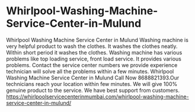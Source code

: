# Whirlpool-Washing-Machine-Service-Center-in-Mulund
Whirlpool Washing Machine Service Center in Mulund Washing machine is very helpful product to wash the clothes. It washes the clothes neatly. Within short period it washes the clothes. Washing machine has various problems like top loading service, front load service.  It provides various problems. Contact the service center numbers we provide experience technician will solve all the problems within a few minutes. Whirlpool Washing Machine Service Center in Mulund Call Now 8688821393.Our technicians reach your location within few minutes. We will give 100% genuine product to the service. We have best support from customers. https://whirlpoolservicecenterinmumbai.com/whirlpool-washing-machine-service-center-in-mulund/
